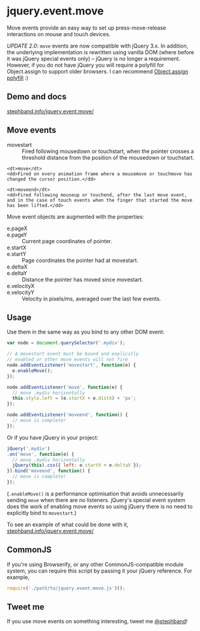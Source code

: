 # jquery.event.move

Move events provide an easy way to set up press-move-release interactions on
mouse and touch devices.

*UPDATE 2.0*: `move` events are now compatible with jQuery 3.x. In addition, the
underlying implementation is rewritten using vanilla DOM (where before it
was jQuery special events only) – jQuery is no longer a requirement. However,
if you do not have jQuery you will require a polyfill for Object.assign to
support older browsers. I can recommend [Object.assign polyfill](https://github.com/cruncher/object.assign) :)

## Demo and docs

[stephband.info/jquery.event.move/](http://stephband.info/jquery.event.move/)

## Move events

<dl>
	<dt>movestart</dt>
	<dd>Fired following mousedown or touchstart, when the pointer crosses a threshold distance from the position of the mousedown or touchstart.</dd>
	
	<dt>move</dt>
	<dd>Fired on every animation frame where a mousemove or touchmove has changed the cursor position.</dd>
	
	<dt>moveend</dt>
	<dd>Fired following mouseup or touchend, after the last move event, and in the case of touch events when the finger that started the move has been lifted.</dd>
</dl>

Move event objects are augmented with the properties:

<dl>
  <dt>e.pageX<br/>e.pageY</dt>
  <dd>Current page coordinates of pointer.</dd>
  
  <dt>e.startX<br/>e.startY</dt>
  <dd>Page coordinates the pointer had at movestart.</dd>
  
  <dt>e.deltaX<br/>e.deltaY</dt>
  <dd>Distance the pointer has moved since movestart.</dd>

  <dt>e.velocityX<br/>e.velocityY</dt>
  <dd>Velocity in pixels/ms, averaged over the last few events.</dd>
</dl>

## Usage

Use them in the same way as you bind to any other DOM event:

```js
var node = document.querySelector('.mydiv');

// A movestart event must be bound and explicitly
// enabled or other move events will not fire
node.addEventListener('movestart', function(e) {
  e.enableMove();
});

node.addEventListener('move', function(e) {
  // move .mydiv horizontally
  this.style.left = (e.startX + e.distX) + 'px';
});

node.addEventListener('moveend', function() {
  // move is complete!
});
```

Or if you have jQuery in your project:

```js
jQuery('.mydiv')
.on('move', function(e) {
  // move .mydiv horizontally
  jQuery(this).css({ left: e.startX + e.deltaX });
}).bind('moveend', function() {
  // move is complete!
});
```

(`.enableMove()` is a performance optimisation that avoids unnecessarily
sending `move` when there are no listeners. jQuery's special event system
does the work of enabling move events so using jQuery there is no need to
explicitly bind to `movestart`.)

To see an example of what could be done with it, [stephband.info/jquery.event.move/](http://stephband.info/jquery.event.move/)

## CommonJS

If you're using Browserify, or any other CommonJS-compatible module system,
you can require this script by passing it your jQuery reference. For example,

```js
require('./path/to/jquery.event.move.js')();
```

## Tweet me

If you use move events on something interesting, tweet me [@stephband](http://twitter.com/stephband)!
